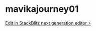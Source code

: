 # mavikajourney01

[Edit in StackBlitz next generation editor ⚡️](https://stackblitz.com/~/github.com/Rishabh00709/mavikajourney01)